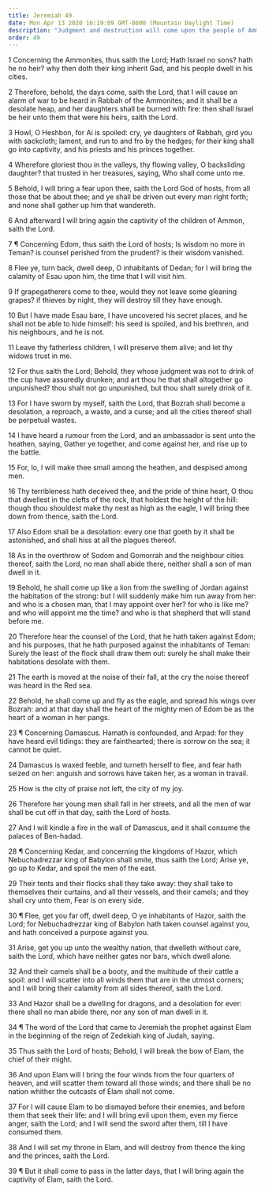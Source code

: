 ```yaml
---
title: Jeremiah 49
date: Mon Apr 13 2020 16:19:09 GMT-0600 (Mountain Daylight Time)
description: "Judgment and destruction will come upon the people of Ammon, Edom, Kedar, Hazor, and Elam."
order: 49
---
```


1 Concerning the Ammonites, thus saith the Lord; Hath Israel no sons? hath he no heir? why then doth their king inherit Gad, and his people dwell in his cities.

2 Therefore, behold, the days come, saith the Lord, that I will cause an alarm of war to be heard in Rabbah of the Ammonites; and it shall be a desolate heap, and her daughters shall be burned with fire: then shall Israel be heir unto them that were his heirs, saith the Lord.

3 Howl, O Heshbon, for Ai is spoiled: cry, ye daughters of Rabbah, gird you with sackcloth; lament, and run to and fro by the hedges; for their king shall go into captivity, and his priests and his princes together.

4 Wherefore gloriest thou in the valleys, thy flowing valley, O backsliding daughter? that trusted in her treasures, saying, Who shall come unto me.

5 Behold, I will bring a fear upon thee, saith the Lord God of hosts, from all those that be about thee; and ye shall be driven out every man right forth; and none shall gather up him that wandereth.

6 And afterward I will bring again the captivity of the children of Ammon, saith the Lord.

7 ¶ Concerning Edom, thus saith the Lord of hosts; Is wisdom no more in Teman? is counsel perished from the prudent? is their wisdom vanished.

8 Flee ye, turn back, dwell deep, O inhabitants of Dedan; for I will bring the calamity of Esau upon him, the time that I will visit him.

9 If grapegatherers come to thee, would they not leave some gleaning grapes? if thieves by night, they will destroy till they have enough.

10 But I have made Esau bare, I have uncovered his secret places, and he shall not be able to hide himself: his seed is spoiled, and his brethren, and his neighbours, and he is not.

11 Leave thy fatherless children, I will preserve them alive; and let thy widows trust in me.

12 For thus saith the Lord; Behold, they whose judgment was not to drink of the cup have assuredly drunken; and art thou he that shall altogether go unpunished? thou shalt not go unpunished, but thou shalt surely drink of it.

13 For I have sworn by myself, saith the Lord, that Bozrah shall become a desolation, a reproach, a waste, and a curse; and all the cities thereof shall be perpetual wastes.

14 I have heard a rumour from the Lord, and an ambassador is sent unto the heathen, saying, Gather ye together, and come against her, and rise up to the battle.

15 For, lo, I will make thee small among the heathen, and despised among men.

16 Thy terribleness hath deceived thee, and the pride of thine heart, O thou that dwellest in the clefts of the rock, that holdest the height of the hill: though thou shouldest make thy nest as high as the eagle, I will bring thee down from thence, saith the Lord.

17 Also Edom shall be a desolation: every one that goeth by it shall be astonished, and shall hiss at all the plagues thereof.

18 As in the overthrow of Sodom and Gomorrah and the neighbour cities thereof, saith the Lord, no man shall abide there, neither shall a son of man dwell in it.

19 Behold, he shall come up like a lion from the swelling of Jordan against the habitation of the strong: but I will suddenly make him run away from her: and who is a chosen man, that I may appoint over her? for who is like me? and who will appoint me the time? and who is that shepherd that will stand before me.

20 Therefore hear the counsel of the Lord, that he hath taken against Edom; and his purposes, that he hath purposed against the inhabitants of Teman: Surely the least of the flock shall draw them out: surely he shall make their habitations desolate with them.

21 The earth is moved at the noise of their fall, at the cry the noise thereof was heard in the Red sea.

22 Behold, he shall come up and fly as the eagle, and spread his wings over Bozrah: and at that day shall the heart of the mighty men of Edom be as the heart of a woman in her pangs.

23 ¶ Concerning Damascus. Hamath is confounded, and Arpad: for they have heard evil tidings: they are fainthearted; there is sorrow on the sea; it cannot be quiet.

24 Damascus is waxed feeble, and turneth herself to flee, and fear hath seized on her: anguish and sorrows have taken her, as a woman in travail.

25 How is the city of praise not left, the city of my joy.

26 Therefore her young men shall fall in her streets, and all the men of war shall be cut off in that day, saith the Lord of hosts.

27 And I will kindle a fire in the wall of Damascus, and it shall consume the palaces of Ben-hadad.

28 ¶ Concerning Kedar, and concerning the kingdoms of Hazor, which Nebuchadrezzar king of Babylon shall smite, thus saith the Lord; Arise ye, go up to Kedar, and spoil the men of the east.

29 Their tents and their flocks shall they take away: they shall take to themselves their curtains, and all their vessels, and their camels; and they shall cry unto them, Fear is on every side.

30 ¶ Flee, get you far off, dwell deep, O ye inhabitants of Hazor, saith the Lord; for Nebuchadrezzar king of Babylon hath taken counsel against you, and hath conceived a purpose against you.

31 Arise, get you up unto the wealthy nation, that dwelleth without care, saith the Lord, which have neither gates nor bars, which dwell alone.

32 And their camels shall be a booty, and the multitude of their cattle a spoil: and I will scatter into all winds them that are in the utmost corners; and I will bring their calamity from all sides thereof, saith the Lord.

33 And Hazor shall be a dwelling for dragons, and a desolation for ever: there shall no man abide there, nor any son of man dwell in it.

34 ¶ The word of the Lord that came to Jeremiah the prophet against Elam in the beginning of the reign of Zedekiah king of Judah, saying.

35 Thus saith the Lord of hosts; Behold, I will break the bow of Elam, the chief of their might.

36 And upon Elam will I bring the four winds from the four quarters of heaven, and will scatter them toward all those winds; and there shall be no nation whither the outcasts of Elam shall not come.

37 For I will cause Elam to be dismayed before their enemies, and before them that seek their life: and I will bring evil upon them, even my fierce anger, saith the Lord; and I will send the sword after them, till I have consumed them.

38 And I will set my throne in Elam, and will destroy from thence the king and the princes, saith the Lord.

39 ¶ But it shall come to pass in the latter days, that I will bring again the captivity of Elam, saith the Lord.
